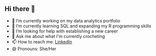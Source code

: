 ## Hi there 👋
- 🔭 I’m currently working on my data analytics portfolio
- 🌱 I’m currently learning SQL and expanding my R programming skills
- 🤔 I’m looking for help with establishing a new career
- 💬 Ask me about what I'm currently crocheting
- 📫 How to reach me: [LinkedIn](www.linkedin.com/in/chelsea-cockroft-767286237)
- 😄 Pronouns: She/Her
